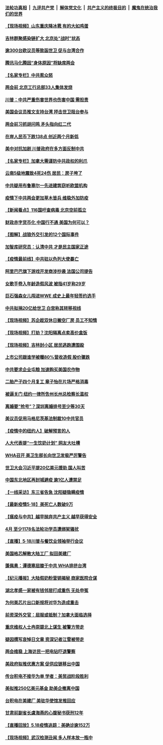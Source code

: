####  [法轮功真相](../../../../basic/blob/master/README.md?t=05191531) &nbsp;|&nbsp; [九评共产党](../../../../9ping.md/blob/master/README.md?t=05191531) &nbsp;|&nbsp; [解体党文化](../../../../jtdwh.md/blob/master/README.md?t=05191531)  &nbsp;|&nbsp; [共产主义的终极目的](../../../../gczydzjmd.md/blob/master/README.md?t=05191531) &nbsp;|&nbsp; [魔鬼在统治我们的世界](../../../../mgztzwmdsj.md/blob/master/README.md?t=05191531) 

#### [【现场视频】山东重庆降冰雹 有的大如鸡蛋](../pages/nsc413/n12119964.md?t=05191531) 

#### [吉林群聚感染链扩大 北京处“战时”状态](../pages/nsc413/n12120045.md?t=05191531) 

#### [逾300台欧议员等致函世卫 促与台湾合作](../pages/nsc413/n12119819.md?t=05191531) 

#### [腾讯马化腾因“身体原因”将缺席两会](../pages/nsc413/n12119910.md?t=05191531) 

#### [【名家专栏】中共惹众怒](../pages/nsc413/n12113628.md?t=05191531) 

#### [两会前 北京工行总部33人集体发烧](../pages/nsc413/n12119762.md?t=05191531) 

#### [川普：中共严重伤害世界也伤害中国 需担责](../pages/nsc413/n12119883.md?t=05191531) 

#### [美国会议员推文支持台湾 抨击世卫阻台参与](../pages/nsc413/n12119771.md?t=05191531) 

#### [两会前习抓胡问鸣 矛头指向红二代](../pages/nsc413/n12118640.md?t=05191531) 

#### [在岸人民币下跌138点 创近两个月新低](../pages/nsc413/n12119598.md?t=05191531) 

#### [美中对抗加剧 川普政府在多方面反制中共](../pages/nsc413/n12118815.md?t=05191531) 

#### [【名家专栏】加拿大需谨防中共政权的利爪](../pages/nsc413/n12116342.md?t=05191531) 

#### [云南5级地震致4死24伤 居民：房子垮了](../pages/nsc413/n12119643.md?t=05191531) 

#### [中共疑用布鲁塞尔一先进建筑窃听欧盟机构](../pages/nsc413/n12119534.md?t=05191531) 

#### [疫情下中共两会更加草木皆兵 维稳外加防疫](../pages/nsc413/n12118540.md?t=05191531) 

#### [【新闻看点】116国吁查病毒 北京空前孤立](../pages/nsc413/n12119110.md?t=05191531) 

#### [财政赤字货币化 中国行不通 美国为何可以？](../pages/nsc413/n12119364.md?t=05191531) 

#### [【图解】战狼外交引发的12个国际事件](../pages/nsc413/n12119172.md?t=05191531) 

#### [加智库研究员：认清中共 才是民主国家正途](../pages/nsc413/n12119160.md?t=05191531) 

#### [【疫情最前线】中共驻以色列大使暴亡](../pages/nsc413/n12119089.md?t=05191531) 

#### [阿里巴巴旗下游戏开发商涉抄袭 法国公司提告](../pages/nsc413/n12119378.md?t=05191531) 

#### [女歌手卷入年龄造假风波 被指41岁称29岁](../pages/nsc413/n12119330.md?t=05191531) 

#### [巨石强森女儿闯进WWE 成史上最年轻签约选手](../pages/nsc413/n12119095.md?t=05191531) 

#### [中共拟捐20亿给世卫 白宫称其转移视线](../pages/nsc413/n12119181.md?t=05191531) 

#### [【现场视频】苏企趁双休日搬空厂房 员工不知情](../pages/nsc413/n12119234.md?t=05191531) 

#### [【现场视频】打劫？沈阳隔离点卖高价盒饭](../pages/nsc413/n12119245.md?t=05191531) 

#### [【现场视频】吉林封小区 居民逃跑遭围殴](../pages/nsc413/n12119201.md?t=05191531) 

#### [上市公司跟谁学被曝80%营收造假 股价骤跌](../pages/nsc413/n12119052.md?t=05191531) 

#### [中共要求企业屯粮 加速购买美国农作物](../pages/nsc413/n12119061.md?t=05191531) 

#### [二胎产子四个月复工 章子怡在片场严格消毒](../pages/nsc413/n12118961.md?t=05191531) 

#### [被逼关门 纽约一律所吿州长州总检察长滥权](../pages/nsc413/n12119022.md?t=05191531) 

#### [离婚要“抢号”？深圳离婚排号至少等30天](../pages/nsc413/n12119113.md?t=05191531) 

#### [美议员促用马格尼茨基法制裁10中共官员](../pages/nsc413/n12119139.md?t=05191531) 

#### [【疫情中的纽约人】破解预言的人](../pages/nsc413/n12115416.md?t=05191531) 

#### [人大代表提“一生饮奶计划” 网友大吐槽](../pages/nsc413/n12119071.md?t=05191531) 

#### [WHA召开 美卫生部长向世卫发极严厉警告](../pages/nsc413/n12119066.md?t=05191531) 

#### [世卫大会习近平提20亿美元援助 国人叫苦](../pages/nsc413/n12118997.md?t=05191531) 

#### [中国东北地区再封城避疫 逾1亿人遭禁足](../pages/nsc413/n12118766.md?t=05191531) 

#### [【一线采访】东三省告急 沈阳疑隐瞒疫情](../pages/nsc413/n12116863.md?t=05191531) 

#### [【最新疫情5·18】美死亡人数破9万](../pages/nsc413/n12115367.md?t=05191531) 

#### [【瘟疫与中共】越早抛弃共产主义 越早获得安全](../pages/nsc413/n12116751.md?t=05191531) 

#### [4月 至少1178名法轮功学员遭绑架骚扰](../pages/nsc413/n12118094.md?t=05191531) 

#### [【直播】5·18川普与餐饮业领袖举行会议](../pages/nsc413/n12118683.md?t=05191531) 

#### [美国格芯解散大陆工厂 拟回美建厂](../pages/nsc413/n12118839.md?t=05191531) 

#### [蓬佩奥：谭德塞屈膝于中共 WHA排挤台湾](../pages/nsc413/n12118907.md?t=05191531) 

#### [【纪元播报】大陆假奶粉营销揭秘 商家医院合谋](../pages/nsc413/n12118546.md?t=05191531) 

#### [湖北孝感一家被有钱邻居打成重伤 无处申冤](../pages/nsc413/n12118881.md?t=05191531) 

#### [为何美芯片出口新规将对华为造成重击](../pages/nsc413/n12118862.md?t=05191531) 

#### [前资深外交官：屈服或抵制？加拿大面临选择](../pages/nsc413/n12118624.md?t=05191531) 

#### [重庆维权人士冉崇碧北上谋生 被警方带走](../pages/nsc413/n12118614.md?t=05191531) 

#### [疑因撰写哀悼日文章 资深记者江雪被带走](../pages/nsc413/n12118641.md?t=05191531) 

#### [两会维稳 上海访民一把电钻吓退警察](../pages/nsc413/n12118609.md?t=05191531) 

#### [美政府拟推优惠方案 促供应链移出中国](../pages/nsc413/n12118406.md?t=05191531) 

#### [传台积电不接华为单 学者：美贸战阶段胜利](../pages/nsc413/n12118411.md?t=05191531) 

#### [美拟推250亿美元基金 助美企撤离中国](../pages/nsc413/n12118472.md?t=05191531) 

#### [台积电在美建厂 美驻华使馆发推回应](../pages/nsc413/n12118580.md?t=05191531) 


#### [甘肃前副省长虞海燕的心腹秘书获刑12年](../pages/nsc413/n12118319.md?t=05191531) 

#### [【直播回放】5.18疫情追踪：美确诊逾152万](../pages/nsc413/n12118217.md?t=05191531) 

#### [【现场视频】武汉检测丑闻 多人样本放一瓶中](../pages/nsc413/n12118183.md?t=05191531) 

